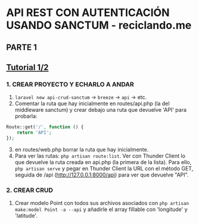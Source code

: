 # API REST CON AUTENTICACIÓN USANDO SANCTUM - reciclando.me

## PARTE 1
[Tutorial 1/2](https://www.youtube.com/watch?v=LmMJB3STuU4)
---
### 1.  CREAR PROYECTO Y ECHARLO A ANDAR
1. `laravel new api-crud-sanctum` -> `breeze` -> `api` -> etc.
2. Comentar la ruta que hay inicialmente en routes/api.php (la del middleware sanctum) y crear debajo una ruta que devuelve 'API' para probarla:
```php
Route::get('/', function () {
    return 'API';
});
```
3. en routes/web.php borrar la ruta que hay inicialmente.
4. Para ver las rutas: `php artisan route:list`. Ver con Thunder Client lo que devuelve la ruta creada en api.php (la primera de la lista). Para ello, `php artisan serve` y pegar en Thunder Client la URL con el método GET, seguida de /api (http://127.0.0.1:8000/api) para ver que devuelve "API".

### 2. CREAR CRUD
1. Crear modelo Point con todos sus archivos asociados con `php artisan make:model Point -a --api` y añadirle el array fillable con 'longitude' y 'latitude'.

